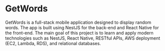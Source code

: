 # GetWords

GetWords is a full-stack mobile application designed to display random words. The app is built using NestJS for the back-end and React Native for the front-end. The main goal of this project is to learn and apply modern technologies such as NestJS, React Native, RESTful APIs, AWS deployment (EC2, Lambda, RDS), and relational databases.
